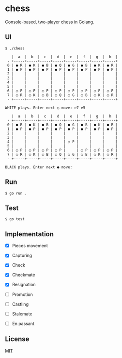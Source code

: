 # chess

Console-based, two-player chess in Golang.

## UI

```
$ ./chess

   |  a  |  b  |  c  |  d  |  e  |  f  |  g  |  h  |
 - +-----+-----+-----+-----+-----+-----+-----+-----+
 0 | ● R | ● K | ● B | ● Q | ● G | ● B | ● K | ● R |
 1 | ● P | ● P | ● P | ● P | ● P | ● P | ● P | ● P |
 2 |     |     |     |     |     |     |     |     |
 3 |     |     |     |     |     |     |     |     |
 4 |     |     |     |     |     |     |     |     |
 5 |     |     |     |     |     |     |     |     |
 6 | ○ P | ○ P | ○ P | ○ P | ○ P | ○ P | ○ P | ○ P |
 7 | ○ R | ○ K | ○ B | ○ Q | ○ G | ○ B | ○ K | ○ R |
 - +-----+-----+-----+-----+-----+-----+-----+-----+

WHITE plays. Enter next ○ move: e7 e5

   |  a  |  b  |  c  |  d  |  e  |  f  |  g  |  h  |
 - +-----+-----+-----+-----+-----+-----+-----+-----+
 0 | ● R | ● K | ● B | ● Q | ● G | ● B | ● K | ● R |
 1 | ● P | ● P | ● P | ● P | ● P | ● P | ● P | ● P |
 2 |     |     |     |     |     |     |     |     |
 3 |     |     |     |     |     |     |     |     |
 4 |     |     |     |     | ○ P |     |     |     |
 5 |     |     |     |     |     |     |     |     |
 6 | ○ P | ○ P | ○ P | ○ P |     | ○ P | ○ P | ○ P |
 7 | ○ R | ○ K | ○ B | ○ Q | ○ G | ○ B | ○ K | ○ R |
 - +-----+-----+-----+-----+-----+-----+-----+-----+

BLACK plays. Enter next ● move:
```

## Run

```
$ go run .
```

## Test

```
$ go test
```

## Implementation

* [x] Pieces movement
* [x] Capturing
* [X] Check
* [X] Checkmate
* [X] Resignation
* [ ] Promotion
* [ ] Castling
* [ ] Stalemate
* [ ] En passant


## License

[MIT](LICENSE)
